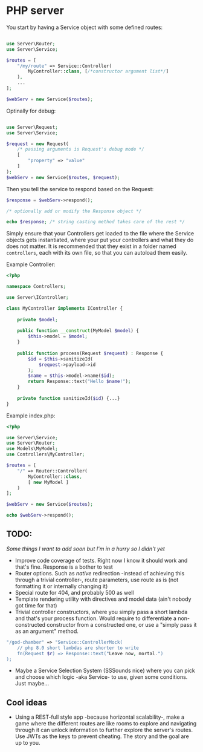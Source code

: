 # PHP server

You start by having a Service object with some defined routes:

```php

use Server\Router;
use Server\Service;

$routes = [
	"/my/route" => Service::Controller(
		MyController::class, [/*constructor argument list*/]
	),
	...
];

$webServ = new Service($routes);
```

Optinally for debug:

```php

use Server\Request;
use Server\Service;

$request = new Request(
	/* passing arguments is Request's debug mode */
	[
		"property" => "value"
	]
);
$webServ = new Service($routes, $request);
```

Then you tell the service to respond based on the Request:

```php
$response = $webServ->respond();

/* optionally add or modify the Response object */

echo $response; /* string casting method takes care of the rest */
```

Simply ensure that your Controllers get loaded to the file where the Service objects gets instantiated, where your put your controllers and what they do does not matter. It is recommended that they exist in a folder named `controllers`, each with its own file, so that you can autoload them easily.

Example Controller:

```php
<?php

namespace Controllers;

use Server\IController;

class MyController implements IController {
	
	private $model;
	
	public function __construct(MyModel $model) {
		$this->model = $model;
	}
	
	public function process(Request $request) : Response {
		$id = $this->sanitizeId(
			$request->payload->id
		);
		$name = $this->model->name($id);
		return Response::text("Hello $name!");
	}
	
	private function sanitizeId($id) {...}
}
```

Example index.php:

```php
<?php

use Server\Service;
use Server\Router;
use Models\MyModel;
use Controllers\MyController;

$routes = [
	"/" => Router::Controller(
		MyController::class,
		[ new MyModel ]
	)
];

$webServ = new Service($routes);

echo $webServ->respond();

```

## TODO:
*Some things I want to add soon but I'm in a hurry so I didn't yet*
- Improve code coverage of tests. Right now I know it should work and that's fine. Response is a bother to test
- Router options. Such as *native* redirection -instead of achieving this through a trivial controller-, route parameters, use route as is (not formatting it or internally changing it)
- Special route for 404, and probably 500 as well
- Template rendering utility with directives and model data (ain't nobody got time for that)
- Trivial controller constructors, where you simply pass a short lambda and that's your process function. Would require to differentiate a non-constructed constructor from a constructed one, or use a "simply pass it as an argument" method.
```php
"/god-chamber" => "Service::ControllerMock(
	// php 8.0 short lambdas are shorter to write
	fn(Request $r) => Response::text("Leave now, mortal.")
);
```
- Maybe a Service Selection System (SSSounds nice) where you can pick and choose which logic -aka Service- to use, given some conditions. Just maybe...

## Cool ideas
- Using a REST-full style app -because horizontal scalability-, make a game where the different routes are like rooms to explore and navigating through it can unlock information to further explore the server's routes. Use JWTs as the keys to prevent cheating. The story and the goal are up to you.
